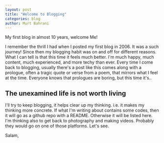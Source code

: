 ```yaml
---
layout: post
title: "Welcome to Blogging"
categories: blog
author: Murt Bahrani
---
```

My first blog in almost 10 years, welcome Me!

I remember the thrill I had when I posted my first blog in 2006. It was a such journey! Since then my blogging habit was on and off for different reasons. What I can tell is that this time it feels much better. I'm much happy, much content, much experienced, and more techy than ever. Every time I come back to blogging, usually there's a post like this comes along with a prologue, often a tragic quote or verse from a poem, that mirrors what I feel at the time. Everyone knows that prologues are boring, but this time it's..

## The unexamined life is not worth living

I'll try to keep blogging, it helps clear up my thinking. i.e. it makes my thinking more concrete. If what I'm writing about contains some codes, then it will go as a github repo with a README. Otherwise it will be listed here. I'm thinking also to get back to photography and making videos. Probably they would go on one of those platforms. Let's see. 

Salam,
 
